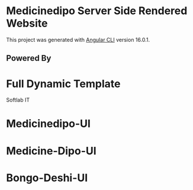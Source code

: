 # Medicinedipo Server Side Rendered Website

This project was generated with [Angular CLI](https://github.com/angular/angular-cli) version 16.0.1.

## Powered By

# Full Dynamic Template

Softlab IT
# Medicinedipo-UI
# Medicine-Dipo-UI
# Bongo-Deshi-UI
